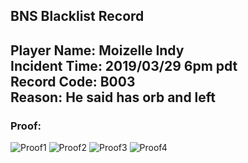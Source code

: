 ## BNS Blacklist Record
Player Name: Moizelle Indy  
Incident Time: 2019/03/29 6pm pdt  
Record Code: B003  
Reason:  He said has orb and left  
----
### Proof:
![Proof1](https://cdn.discordapp.com/attachments/497120315663581184/563894482798510083/Screenshot_190405_000.jpg "Proof1")
![Proof2](https://cdn.discordapp.com/attachments/497120315663581184/563894486078586890/Screenshot_190405_001.jpg "Proof2")
![Proof3](https://cdn.discordapp.com/attachments/497120315663581184/563894487345004556/Screenshot_190405_002.jpg "Proof3")
![Proof4](https://cdn.discordapp.com/attachments/497120315663581184/563894491199701032/Screenshot_190405_003.jpg "Proof4")
